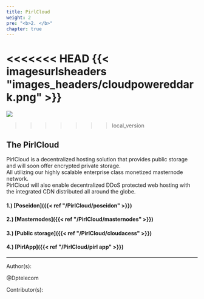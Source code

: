 ```yaml
---
title: PirlCloud
weight: 2
pre: "<b>2. </b>"
chapter: true
---
```

<<<<<<< HEAD
{{< imagesurlsheaders "images_headers/cloudpowereddark.png"  >}}
=======
![](/cloudpowereddark.png)
>>>>>>> local_version


## The PirlCloud


PirlCloud is a decentralized hosting solution that provides public storage and will soon offer encrypted private storage.  
All utilizing our highly scalable enterprise class monetized masternode network.  
PirlCloud will also enable decentralized DDoS protected web hosting with the integrated CDN distributed all around the globe.



#### 1.) [Poseidon]({{< ref "/PirlCloud/poseidon" >}})
#### 2.) [Masternodes]({{< ref "/PirlCloud/masternodes" >}})
#### 3.) [Public storage]({{< ref "/PirlCloud/cloudacess" >}})
#### 4.) [PirlApp]({{< ref "/PirlCloud/pirl app" >}})



---
Author(s):


@Dptelecom


Contributor(s):
